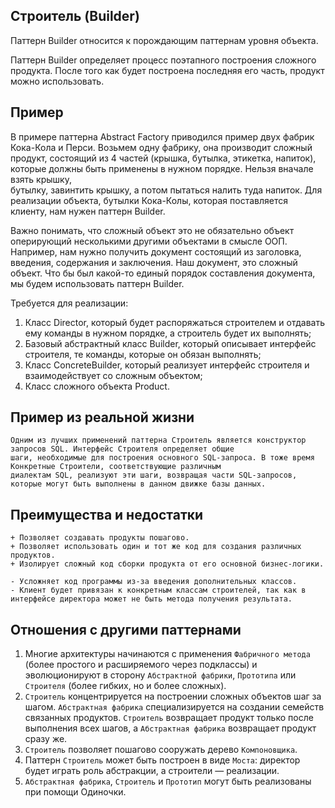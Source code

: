 
## Строитель (Builder)

Паттерн Builder относится к порождающим паттернам уровня объекта.

Паттерн Builder определяет процесс поэтапного построения сложного продукта. После того как будет построена последняя его часть, 
продукт можно использовать.

## Пример

В примере паттерна Abstract Factory приводился пример двух фабрик Кока-Кола и Перси. Возьмем одну фабрику, она производит сложный продукт, 
состоящий из 4 частей (крышка, бутылка, этикетка, напиток), которые должны быть применены в нужном порядке. Нельзя вначале взять крышку,  
бутылку, завинтить крышку, а потом пытаться налить туда напиток. Для реализации объекта, бутылки Кока-Колы, которая поставляется клиенту, 
нам нужен паттерн Builder.

Важно понимать, что сложный объект это не обязательно объект оперирующий несколькими другими объектами в смысле ООП. Например, нам нужно 
получить документ состоящий из заголовка, введения, содержания и заключения. Наш документ, это сложный объект. Что бы был какой-то единый 
порядок составления документа, мы будем использовать паттерн Builder.

Требуется для реализации:

1. Класс Director, который будет распоряжаться строителем и отдавать ему команды в нужном порядке, а строитель будет их выполнять;
2. Базовый абстрактный класс Builder, который описывает интерфейс строителя, те команды, которые он обязан выполнять;
3. Класс ConcreteBuilder, который реализует интерфейс строителя и взаимодействует со сложным объектом;
4. Класс сложного объекта Product.

## Пример из реальной жизни

    Одним из лучших применений паттерна Строитель является конструктор запросов SQL. Интерфейс Строителя определяет общие 
    шаги, необходимые для построения основного SQL-запроса. В тоже время Конкретные Строители, соответствующие различным 
    диалектам SQL, реализуют эти шаги, возвращая части SQL-запросов, которые могут быть выполнены в данном движке базы данных.

## Преимущества и недостатки

    + Позволяет создавать продукты пошагово.
    + Позволяет использовать один и тот же код для создания различных продуктов.
    + Изолирует сложный код сборки продукта от его основной бизнес-логики.

    - Усложняет код программы из-за введения дополнительных классов.
    - Клиент будет привязан к конкретным классам строителей, так как в интерфейсе директора может не быть метода получения результата.

## Отношения с другими паттернами

1. Многие архитектуры начинаются с применения `Фабричного метода` (более простого и расширяемого через подклассы) и эволюционируют в сторону `Абстрактной фабрики`, `Прототипа` или `Строителя` (более гибких, но и более сложных).
2. `Строитель` концентрируется на построении сложных объектов шаг за шагом. `Абстрактная фабрика` специализируется на создании семейств связанных продуктов. `Строитель` возвращает продукт только после выполнения всех шагов, а `Абстрактная фабрика` возвращает продукт сразу же.
3. `Строитель` позволяет пошагово сооружать дерево `Компоновщика`.
4. Паттерн `Строитель` может быть построен в виде `Моста`: директор будет играть роль абстракции, а строители — реализации.
5. `Абстрактная фабрика`, `Строитель` и `Прототип` могут быть реализованы при помощи Одиночки.

